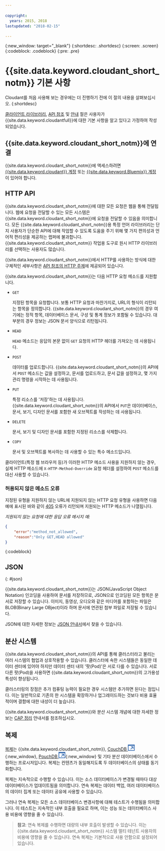 ```yaml
---

copyright:
  years: 2015, 2018
lastupdated: "2018-02-15"

---
```


{:new_window: target="_blank"}
{:shortdesc: .shortdesc}
{:screen: .screen}
{:codeblock: .codeblock}
{:pre: .pre}

# {{site.data.keyword.cloudant_short_notm}} 기본 사항

Cloudant를 처음 사용해 보는 경우에는 더 진행하기 전에 이 절의 내용을 살펴보십시오.
{:shortdesc}

[클라이언트 라이브러리](../libraries/index.html#-client-libraries),
[API 참조](../api/index.html#-api-reference) 및
[안내](../guides/acurl.html#authorized-curl-acurl-) 절은 사용자가 {{site.data.keyword.cloudantfull}}에 대한 기본 사항을 알고 있다고 가정하여 작성되었습니다. 

## {{site.data.keyword.cloudant_short_notm}}에 연결

{{site.data.keyword.cloudant_short_notm}}에 액세스하려면 [{{site.data.keyword.cloudant}} 계정](../api/account.html)
또는 [{{site.data.keyword.Bluemix}} 계정](../offerings/bluemix.html)이 있어야 합니다.

## HTTP API

{{site.data.keyword.cloudant_short_notm}}에 대한 모든 요청은 웹을 통해 전달됩니다.
웹에 요청을 전달할 수 있는 모든 시스템은 {{site.data.keyword.cloudant_short_notm}}에 요청을 전달할 수 있음을 의미합니다.
모든 {{site.data.keyword.cloudant_short_notm}}용 특정 언어 라이브러리는 단지 사용자가 단순한 API에 대해 작업할 수 있도록
도움을 주기 위해 몇 가지 편의성과 언어적 편리성을 제공하는 랩퍼에 불과합니다.
{{site.data.keyword.cloudant_short_notm}} 작업용 도구로 원시 HTTP 라이브러리를 선택하는 사용자도 많습니다. 

{{site.data.keyword.cloudant_short_notm}}에서 HTTP를 사용하는 방식에 대한 구체적인 세부사항은 [API 참조의 HTTP 주제](../api/http.html)에 제공되어 있습니다. 

{{site.data.keyword.cloudant_short_notm}}는 다음 HTTP 요청 메소드를 지원합니다. 

-   `GET`

    지정된 항목을 요청합니다.
    보통 HTTP 요청과 마찬가지로,
    URL의 형식이 리턴되는 항목을 정의합니다.
    {{site.data.keyword.cloudant_short_notm}}의 경우 여기에는 정적 항목,
    데이터베이스 문서,
    구성 및 통계 정보가 포함될 수 있습니다.
    대부분의 경우 정보는 JSON 문서 양식으로 리턴됩니다.

-   `HEAD`

    `HEAD` 메소드는 응답의 본문 없이 `GET` 요청의 HTTP 헤더를 가져오는 데 사용됩니다.

-   `POST`

    데이터를 업로드합니다.
    {{site.data.keyword.cloudant_short_notm}}의 API에서
    `POST` 메소드는 값을 설정하고,
    문서를 업로드하고,
    문서 값을 설정하고,
    몇 가지 관리 명령을 시작하는 데 사용됩니다. 

-   `PUT`

    특정 리소스를 '저장'하는 데 사용됩니다.
    {{site.data.keyword.cloudant_short_notm}}의 API에서
    `PUT`은 데이터베이스,
    문서,
    보기,
    디자인 문서를 포함한
    새 오브젝트를 작성하는 데 사용됩니다. 

-   `DELETE`

    문서, 보기 및
    디자인 문서를 포함한
    지정된 리소스를
    삭제합니다.

-   `COPY`

    문서 및 오브젝트를 복사하는 데 사용할 수 있는 특수 메소드입니다.

클라이언트(특정 웹 브라우저 등)가 이러한 HTTP 메소드 사용을 지원하지 않는 경우, 실제 HTTP 메소드에
`X-HTTP-Method-Override` 요청 헤더를 설정하여 `POST` 메소드를 대신 사용할 수 있습니다.

### 허용되지 않은 메소드 오류

지정된 유형을 지원하지 않는 URL에 지원되지 않는 HTTP 요청 유형을 사용하면
다음 예에 표시된 바와 같이 [405](../api/http.html#405) 오류가 리턴되며
지원되는 HTTP 메소드가 나열됩니다.

_지원되지 않는 요청에 대한 응답 오류 메시지 예:_

```json
{
    "error":"method_not_allowed",
    "reason":"Only GET,HEAD allowed"
}
```
{:codeblock}

## JSON
{: #json}

{{site.data.keyword.cloudant_short_notm}}는 JSON(JavaScript Object Notation) 인코딩을 사용하여 문서를 저장하므로,
JSON으로 인코딩된 모든 항목은 문서로 저장할 수 있습니다.
이미지, 동영상, 오디오와 같은 미디어를 포함하는 파일은 BLOB(Binary Large OBject)이라 하며
문서에 연관된 첨부 파일로 저장될 수 있습니다.

JSON에 대한 자세한 정보는 [JSON 안내서](../guides/json.html)에서 찾을 수 있습니다.

<div id="distributed"></div>

## 분산 시스템

{{site.data.keyword.cloudant_short_notm}}의 API를 통해 클러스터라고 불리는 여러 시스템의 협업과
상호작용할 수 있습니다.
클러스터에 속한 시스템들은 동일한 데이터 센터에 있어야 하지만
데이터 센터 내의 '팟(Pod)'은 서로 다를 수 있습니다.
서로 다른 팟(Pod)을 사용하면 {{site.data.keyword.cloudant_short_notm}}의 고가용성 특성이 향상됩니다. 

클러스터링의 장점은 추가 컴퓨팅 능력이 필요한 경우
시스템만 추가하면 된다는 점입니다.
이는 일반적으로 기존의 한 시스템을 확장하거나 업그레이드하는 것보다 비용 효율적이며 결함에 대한 내성이 더 높습니다.

{{site.data.keyword.cloudant_short_notm}}와 분산 시스템 개념에 대한 자세한 정보는
[CAP 정리](../guides/cap_theorem.html) 안내서를 참조하십시오. 

## 복제

[복제](../api/replication.html)는 {{site.data.keyword.cloudant_short_notm}},
[CouchDB ![외부 링크 아이콘](../images/launch-glyph.svg "외부 링크 아이콘")](http://couchdb.apache.org/){:new_window},
[PouchDB ![외부 링크 아이콘](../images/launch-glyph.svg "외부 링크 아이콘")](http://pouchdb.com/){:new_window}
및 기타 분산 데이터베이스에서 수행하는 프로시저입니다.
복제는 컨텐츠가 동일해지도록 두 데이터베이스의 상태를 동기화합니다.

복제는 지속적으로 수행할 수 있습니다.
이는 소스 데이터베이스가 변경될 때마다 대상 데이터베이스가 업데이트됨을 의미합니다.
연속 복제는 데이터 백업,
여러 데이터베이스의 데이터 집계
또는 데이터 공유에 사용할 수 있습니다.

그러나
연속 복제는 모든 소스 데이터베이스 변경사항에 대해 테스트가 수행됨을 의미합니다.
이 테스트는 지속적인 내부 호출을 필요로 하며,
이는 성능 또는 데이터베이스 사용 비용에 영향을 줄 수 있습니다.

>   **참고**: 연속 복제를 수행하면 대량의 내부 호출이 발생할 수 있습니다.
    이는 {{site.data.keyword.cloudant_short_notm}} 시스템 멀티 테넌트 사용자의 비용에 영향을 줄 수 있습니다.
    연속 복제는 기본적으로 사용 안함으로 설정되어 있습니다.
